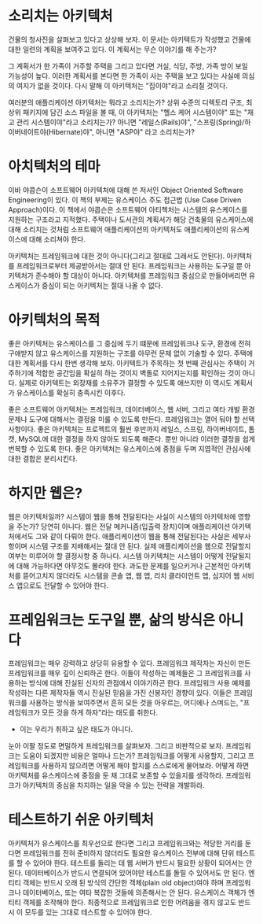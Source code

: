 # **소리치는 아키텍처**  
건물의 청사진을 살펴보고 있다고 상상해 보자. 이 문서는 아키텍트가 작성했고 건물에 대한 일련의 계획을 보여주고 있다. 이 계획서는 무슨 이야기를 
해 주는가?  
  
그 계획서가 한 가족이 거주할 주택을 그리고 있다면 거실, 식당, 주방, 가족 방이 보일 가능성이 높다. 이러한 계획서를 본다면 한 가족이 사는 주택을 
보고 있다는 사실에 의심의 여지가 없을 것이다. 다시 말해 이 아키텍처는 "집이야"라고 소리칠 것이다.  
  
여러분의 애플리케이션 아키텍처는 뭐라고 소리치는가? 상위 수준의 디렉토리 구조, 최상위 패키지에 담긴 소스 파일을 볼 때, 이 아키텍처는 "헬스 케어 시스템이야" 
또는 "재고 관리 시스템이야"라고 소리치는가? 아니면 "레일스(Rails)야", "스프링(Spring)/하이버네이트야(Hibernate)야", 아니면 "ASP야" 라고 
소리치는가?  
  
# **아치텍처의 테마**  
이바 야콥슨이 소프트웨어 아키텍처에 대해 쓴 저서인 Object Oriented Software Engineering이 있다. 이 책의 부제는 유스케이스 주도 접근법
(Use Case Driven Approach)이다. 이 책에서 야콥슨은 소프트웨어 아티첵처는 시스템의 유스케이스를 지원하는 구조라고 지적했다. 주택이나 도서관의 
계획서가 해당 건축물의 유스케이스에 대해 소리치는 것처럼 소프트웨어 애플리케이션의 아키텍처도 애플리케이션의 유스케이스에 대해 소리쳐야 한다.  
  
아키텍처는 프레임워크에 대한 것이 아니다(그리고 절대로 그래서도 안된다). 아키텍처를 프레임워크로부터 제공받아서는 절대 안 된다. 프레임워크는 
사용하는 도구일 뿐 아키텍처가 준수해야 할 대상이 아니다. 아키텍처를 프레임워크 중심으로 만들어버리면 유스케이스가 중심이 되는 아키텍처는 절대 
나올 수 없다.  
  
# **아키텍처의 목적**  
좋은 아키텍처는 유스케이스를 그 중심에 두기 떄문에 프레임워크나 도구, 환경에 전혀 구애받지 않고 유스케이스를 지원하는 구조를 아무런 문제 없이 
기술할 수 있다. 주택에 대한 계획서를 다시 한번 생각해 보자. 아키텍트가 주목하는 첫 번째 관심사는 주택이 거주하기에 적합한 공간임을 확실히 하는 
것이지 벽돌로 지어지는지를 확인하는 것이 아니다. 실제로 아키텍트는 외장재를 소유주가 결정할 수 있도록 애쓰지만 이 역시도 계획서가 유스케이스를 
확실히 충족시킨 이후다.  
  
좋은 소프트웨어 아키텍처는 프레임워크, 데이터베이스, 웹 서버, 그리고 여타 개발 환경 문제나 도구에 대해서는 결정을 미룰 수 있도록 만든다. 프레임워크는 
열어 둬야 할 선택사항이다. 좋은 아키텍처는 프로젝트의 훨씬 후반까지 레일스, 스프링, 하이버네이트, 톰캣, MySQL에 대한 결정을 하지 않아도 되도록 
해준다. 뿐만 아니라 이러한 결정을 쉽게 번복할 수 있도록 한다. 좋은 아키텍처는 유스케이스에 중점을 두며 지엽적인 관심사에 대한 결합은 분리시킨다.  
  
# **하지만 웹은?**  
웹은 아키텍처일까? 시스템이 웹을 통해 전달된다는 사실이 시스템의 아키텍처에 영향을 주는가? 당연히 아니다. 웹은 전달 메커니즘(입출력 장치)이며 
애플리케이션 아키텍처에서도 그와 같이 다뤄야 한다. 애플리케이션이 웹을 통해 전달된다는 사실은 세부사항이며 시스템 구조를 지배해서는 절대 안 된다. 
실제 애플리케이션을 웹으로 전달할지 여부는 미루어야 할 결정사항 중 하나다. 시스템 아키텍처는 시스템이 어떻게 전달될지에 대해 가능하다면 아무것도 
몰라야 한다. 과도한 문제를 일으키거나 근본적인 아키텍처를 뜯어고치지 않더라도 시스템을 콘솔 앱, 웹 앱, 리치 클라이언트 앱, 심지어 웹 서비스 
앱으로도 전달할 수 있어야 한다.  
  
# **프레임워크는 도구일 뿐, 삶의 방식은 아니다**  
프레임워크는 매우 강력하고 상당히 유용할 수 있다. 프레임워크 제작자는 자신이 만든 프레임워크를 매우 깊이 신뢰하곤 한다. 이들이 작성하는 예제들은 
그 프레임워크를 사용하는 방식에 대해 진실된 신자의 관점에서 이야기하곤 한다. 프레임워크 사용 예제를 작성하는 다른 제작자들 역시 진실된 믿음을 
가진 신봉자인 경향이 있다. 이들은 프레임워크를 사용하는 방식을 보여주면서 흔히 모든 것을 아우르는, 어디에나 스며드는, "프레임워크가 모든 것을 
하게 하자"라는 태도를 취한다.  
  
- 이는 우리가 취하고 싶은 태도가 아니다.  
  
눈아 이팔 정도로 면밀하게 프레임워크를 살펴보자. 그리고 비판적으로 보자. 프레임워크는 도움이 되겠지만 비용은 얼마나 드는가? 프레임워크를 어떻게 
사용할지, 그리고 프레임워크를 사용하지 않으려면 어떻게 해야 할지를 스스로에게 물어보라. 어떻게 하면 아키텍처를 유스케이스에 중점을 둔 채 그대로 
보존할 수 있을지를 생각하라. 프레임워크가 아키텍처의 중심을 차지하는 일을 막을 수 있는 전략을 개발하라.  
  
# **테스트하기 쉬운 아키텍처**  
아키텍처가 유스케이스를 최우선으로 한다면 그리고 프레임워크와는 적당한 거리를 둔다면 프레임워크를 전혀 준비하지 않더라도 필요한 유스케이스 전부에 
대해 단위 테스트를 할 수 있어야 한다. 테스트를 돌리는 데 웹 서버가 반드시 필요한 상황이 되어서는 안 된다. 데이터베이스가 반드시 연결되어 있어야만 
테스트를 돌릴 수 있어서도 안 된다. 엔티티 객체는 반드시 오래 된 방식의 간단한 객체(plain old object)여야 하며 프레임워크나 데이터베이스, 또는 
여타 복잡한 것들에 의존해서는 안 된다. 유스케이스 객체가 엔티티 객체를 조작해야 한다. 최종적으로 프레임워크로 인한 어려움을 겪지 않고도 반드시 
이 모두를 있는 그대로 테스트할 수 있어야 한다.  
  
